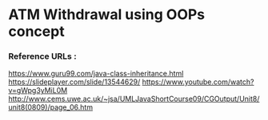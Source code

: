 # ATM Withdrawal using OOPs concept


### Reference URLs :

https://www.guru99.com/java-class-inheritance.html
https://slideplayer.com/slide/13544629/
https://www.youtube.com/watch?v=gWpg3yMiL0M
http://www.cems.uwe.ac.uk/~jsa/UMLJavaShortCourse09/CGOutput/Unit8/unit8(0809)/page_06.htm